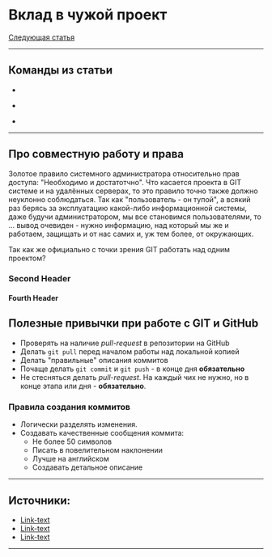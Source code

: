 # Вклад в чужой проект

[Следующая статья](next.md)

---
## Команды из статьи
+ ``````
+ ``````
+ ``````
---

## Про совместную работу и права

Золотое правило системного администратора относительно прав доступа: "Необходимо и достатотчно". Что касается проекта в GIT системе и на удалённых серверах, то это правило точно также должно неуклонно соблюдаться. Так как "пользователь - он тупой", а всякий раз берясь за эксплуатацию какой-либо информационной системы, даже будучи администратором, мы все становимся пользователями, то ... вывод очевиден - нужно информацию, над который мы же и работаем, защищать и от нас самих и, уж тем более, от окружающих.

Так как же официально с точки зрения GIT работать над одним проектом?
### Second Header
#### Fourth Header

## Полезные привычки при работе с GIT и GitHub

+ Проверять на наличие _pull-request_ в репозитории на GitHub
+ Делать ```git pull``` перед началом работы над локальной копией
+ Делать "правильные" описания коммитов
+ Почаще делать ```git commit``` и ```git push``` - в конце дня **обязательно**
+ Не стесняться делать _pull-request_. На каждый чих не нужно, но в конце этапа или дня - **обязательно**.

### Правила создания коммитов
+ Логически разделять изменения.
+ Создавать качественные сообщения коммита:
  + Не более 50 символов
  + Писать в повелительном наклонении
  + Лучше на английском
  + Создавать детальное описание


---
## Источники:
+ [Link-text](http://127.0.0.1 "Alt-text")
+ [Link-text](http://127.0.0.1 "Alt-text")
+ [Link-text](http://127.0.0.1 "Alt-text")
---